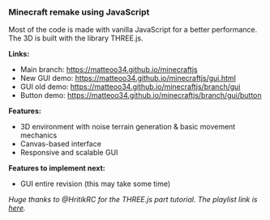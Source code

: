 ### Minecraft remake using JavaScript

Most of the code is made with vanilla JavaScript for a better performance.  
The 3D is built with the library THREE.js.  

**Links:**
- Main branch: <https://matteoo34.github.io/minecraftjs>
- New GUI demo: <https://matteoo34.github.io/minecraftjs/gui.html>
- GUI old demo: <https://matteoo34.github.io/minecraftjs/branch/gui>
- Button demo: <https://matteoo34.github.io/minecraftjs/branch/gui/button>	

**Features:**
+ 3D environment with noise terrain generation & basic movement mechanics
+ Canvas-based interface
+ Responsive and scalable GUI

**Features to implement next:**
+ GUI entire revision (this may take some time)

*Huge thanks to @HritikRC for the THREE.js part tutorial. The playlist link is [here](https://www.youtube.com/playlist?list=PLEtXCX1lakbhq_01JKJILx90wLfdwrJig).*